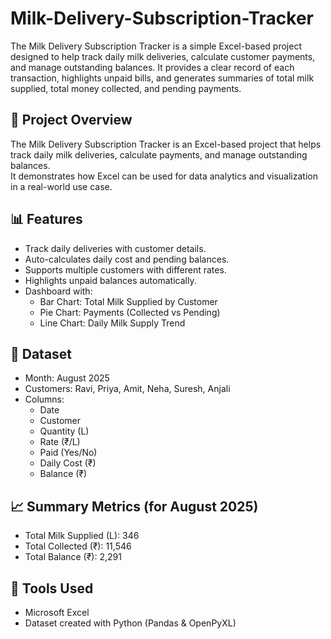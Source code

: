 # Milk-Delivery-Subscription-Tracker
The Milk Delivery Subscription Tracker is a simple Excel-based project designed to help track daily milk deliveries, calculate customer payments, and manage outstanding balances. It provides a clear record of each transaction, highlights unpaid bills, and generates summaries of total milk supplied, total money collected, and pending payments.


## 📌 Project Overview
The Milk Delivery Subscription Tracker is an Excel-based project that helps track daily milk deliveries, calculate payments, and manage outstanding balances.  
It demonstrates how Excel can be used for data analytics and visualization in a real-world use case.

## 📊 Features
- Track daily deliveries with customer details.
- Auto-calculates daily cost and pending balances.
- Supports multiple customers with different rates.
- Highlights unpaid balances automatically.
- Dashboard with:
  - Bar Chart: Total Milk Supplied by Customer  
  - Pie Chart: Payments (Collected vs Pending)  
  - Line Chart: Daily Milk Supply Trend  

## 📂 Dataset
- Month: August 2025
- Customers: Ravi, Priya, Amit, Neha, Suresh, Anjali
- Columns:
  - Date  
  - Customer  
  - Quantity (L)  
  - Rate (₹/L)  
  - Paid (Yes/No)  
  - Daily Cost (₹)  
  - Balance (₹)  

## 📈 Summary Metrics (for August 2025)
- Total Milk Supplied (L): 346  
- Total Collected (₹): 11,546  
- Total Balance (₹): 2,291  

## 📌 Tools Used
- Microsoft Excel
- Dataset created with Python (Pandas & OpenPyXL)
